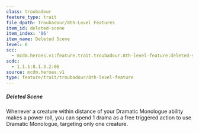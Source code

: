 ```yaml
---
class: troubadour
feature_type: trait
file_dpath: Troubadour/8th-Level Features
item_id: deleted-scene
item_index: '06'
item_name: Deleted Scene
level: 8
scc:
  - mcdm.heroes.v1:feature.trait.troubadour.8th-level-feature:deleted-scene
scdc:
  - 1.1.1:8.1.3.2:06
source: mcdm.heroes.v1
type: feature/trait/troubadour/8th-level-feature
---
```


##### Deleted Scene

Whenever a creature within distance of your Dramatic Monologue ability makes a power roll, you can spend 1 drama as a free triggered action to use Dramatic Monologue, targeting only one creature.
